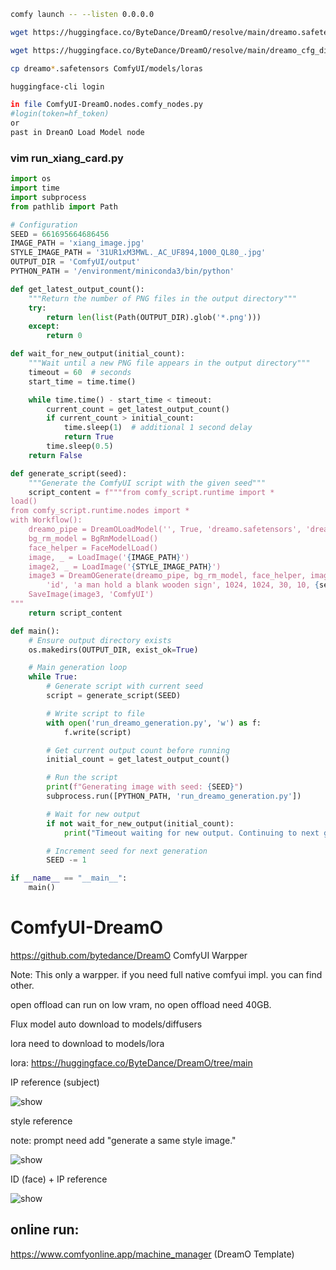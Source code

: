 ```bash
comfy launch -- --listen 0.0.0.0

wget https://huggingface.co/ByteDance/DreamO/resolve/main/dreamo.safetensors

wget https://huggingface.co/ByteDance/DreamO/resolve/main/dreamo_cfg_distill.safetensors

cp dreamo*.safetensors ComfyUI/models/loras

huggingface-cli login

in file ComfyUI-DreamO.nodes.comfy_nodes.py
#login(token=hf_token)
or 
past in DreanO Load Model node
```

### vim run_xiang_card.py
```python
import os
import time
import subprocess
from pathlib import Path

# Configuration
SEED = 661695664686456
IMAGE_PATH = 'xiang_image.jpg'
STYLE_IMAGE_PATH = '31UR1xM3MWL._AC_UF894,1000_QL80_.jpg'
OUTPUT_DIR = 'ComfyUI/output'
PYTHON_PATH = '/environment/miniconda3/bin/python'

def get_latest_output_count():
    """Return the number of PNG files in the output directory"""
    try:
        return len(list(Path(OUTPUT_DIR).glob('*.png')))
    except:
        return 0

def wait_for_new_output(initial_count):
    """Wait until a new PNG file appears in the output directory"""
    timeout = 60  # seconds
    start_time = time.time()

    while time.time() - start_time < timeout:
        current_count = get_latest_output_count()
        if current_count > initial_count:
            time.sleep(1)  # additional 1 second delay
            return True
        time.sleep(0.5)
    return False

def generate_script(seed):
    """Generate the ComfyUI script with the given seed"""
    script_content = f"""from comfy_script.runtime import *
load()
from comfy_script.runtime.nodes import *
with Workflow():
    dreamo_pipe = DreamOLoadModel('', True, 'dreamo.safetensors', 'dreamo_cfg_distill.safetensors', 'None')
    bg_rm_model = BgRmModelLoad()
    face_helper = FaceModelLoad()
    image, _ = LoadImage('{IMAGE_PATH}')
    image2, _ = LoadImage('{STYLE_IMAGE_PATH}')
    image3 = DreamOGenerate(dreamo_pipe, bg_rm_model, face_helper, image,
        'id', 'a man hold a blank wooden sign', 1024, 1024, 30, 10, {seed}, image2, 'ip')
    SaveImage(image3, 'ComfyUI')
"""
    return script_content

def main():
    # Ensure output directory exists
    os.makedirs(OUTPUT_DIR, exist_ok=True)

    # Main generation loop
    while True:
        # Generate script with current seed
        script = generate_script(SEED)

        # Write script to file
        with open('run_dreamo_generation.py', 'w') as f:
            f.write(script)

        # Get current output count before running
        initial_count = get_latest_output_count()

        # Run the script
        print(f"Generating image with seed: {SEED}")
        subprocess.run([PYTHON_PATH, 'run_dreamo_generation.py'])

        # Wait for new output
        if not wait_for_new_output(initial_count):
            print("Timeout waiting for new output. Continuing to next generation.")

        # Increment seed for next generation
        SEED -= 1

if __name__ == "__main__":
    main()

```

# ComfyUI-DreamO

https://github.com/bytedance/DreamO
ComfyUI Warpper

Note:
This only a warpper. if you need full native comfyui impl. you can find other.


open offload can run on low vram, no open offload need 40GB.

Flux model auto download to models/diffusers

lora need to download to models/lora

lora:
https://huggingface.co/ByteDance/DreamO/tree/main



IP reference (subject)

![show](./assets/show_1.png)


style reference 

note: prompt need add "generate a same style image."

![show](./assets/show_2.png)


ID (face) + IP  reference

![show](./assets/show_3.png)


## online run:

https://www.comfyonline.app/machine_manager (DreamO Template)

